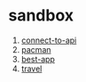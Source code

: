 # sandbox

<ol>
  <li>
    <a href="https://yurifyodorov.github.io/sandbox/connect-to-api/">connect-to-api</a>
  </li>
  <li>
    <a href="https://yurifyodorov.github.io/sandbox/pacman/">pacman</a>
  </li>
  <li>
    <a href="https://yurifyodorov.github.io/sandbox/best-app/">best-app</a>
  </li>
  <li>
    <a href="https://yurifyodorov.github.io/sandbox/travel/">travel</a>
  </li>
</ol>
